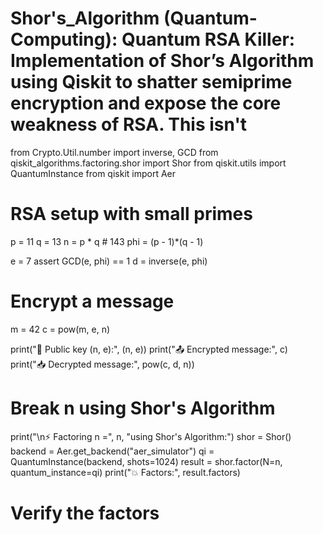 # Shor's_Algorithm (Quantum-Computing): Quantum RSA Killer: Implementation of Shor’s Algorithm using Qiskit to shatter semiprime encryption and expose the core weakness of RSA. This isn't


from Crypto.Util.number import inverse, GCD
from qiskit_algorithms.factoring.shor import Shor
from qiskit.utils import QuantumInstance
from qiskit import Aer

# RSA setup with small primes
p = 11
q = 13
n = p * q             # 143
phi = (p - 1)*(q - 1)

e = 7
assert GCD(e, phi) == 1
d = inverse(e, phi)

# Encrypt a message
m = 42
c = pow(m, e, n)

print("🔐 Public key (n, e):", (n, e))
print("📤 Encrypted message:", c)
print("📥 Decrypted message:", pow(c, d, n))

# Break n using Shor's Algorithm
print("\n⚡ Factoring n =", n, "using Shor's Algorithm:")
shor = Shor()
backend = Aer.get_backend("aer_simulator")
qi = QuantumInstance(backend, shots=1024)
result = shor.factor(N=n, quantum_instance=qi)
print("💥 Factors:", result.factors)

# Verify the factors


